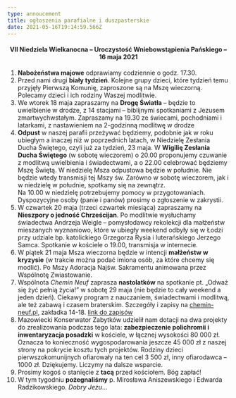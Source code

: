 ```yaml
---
type: annoucement
title: ogłoszenia parafialne i duszpasterskie
date: 2021-05-16T19:14:59.566Z
---
```

<!--StartFragment-->

<h4 style="text-align:center;">VII Niedziela Wielkanocna – Uroczystość Wniebowstąpienia Pańskiego – 16 maja 2021</h4>

1. **Nabożeństwa majowe** odprawiamy codziennie o godz. 17.30.
2. Przed nami drugi **biały tydzień**. Kolejne grupy dzieci, które tydzień temu przyjęły Pierwszą Komunię, zaproszone są na Mszę wieczorną. Polecamy dzieci i ich rodziny Waszej modlitwie.
3. We wtorek 18 maja zapraszamy na **Drogę Światła** – będzie to uwielbienie w drodze, z 14 stacjami – biblijnymi spotkaniami z Jezusem zmartwychwstałym. Zapraszamy na 19.30 ze świecami, pochodniami i latarkami, z nastawieniem na 2-godzinną modlitwę w drodze
4. **Odpust** w naszej parafii przeżywać będziemy, podobnie jak w roku ubiegłym a inaczej niż w poprzednich latach, w Niedzielę Zesłania Ducha Świętego, czyli już za tydzień, 23 maja. W **Wigilię Zesłania Ducha Świętego** (w sobotę wieczorem) o 20.00 proponujemy czuwanie z modlitwą uwielbienia i świadectwami, a o 22.00 celebrować będziemy Mszę Świętą. W niedzielę Msza odpustowa będzie w południe. Nie będzie wtedy transmisji tej Mszy św. Zarówno w sobotę wieczorem, jak i w niedzielę w południe, spotkamy się na zewnątrz.\
   Na 10.00 w niedzielę potrzebujemy pomocy w przygotowaniach. Dyspozycyjne osoby (panie i panów) prosimy o zgłoszenie w zakrystii.
5. W czwartek 20 maja (trzeci czwartek miesiąca) zapraszamy na **Nieszpory o jedność Chrześcijan**. Po modlitwie wysłuchamy świadectwa Andrzeja Weigle – pomysłodawcy rekolekcji dla małżeństw mieszanych wyznaniowo, które w ubiegły weekend odbyły się w Łodzi przy udziale bp. katolickiego Grzegorza Rysia i luterańskiego Jerzego Samca. Spotkanie w kościele o 19.00, transmisja w internecie.
6. W piątek 21 maja Msza wieczorna będzie w intencji **małżeństw w kryzysie** (w trakcie można podać imiona osób, za które chcemy się modlić). Po Mszy Adoracja Najśw. Sakramentu animowana przez Wspólnotę Zwiastowanie.
7. Wspólnota *Chemin Neuf* zaprasza **nastolatków** na spotkanie pt. „Odważ się żyć pełnią życia!” w sobotę 29 maja (nie będzie to cały weekend a jeden dzień). Ciekawy program z nauczaniem, świadectwami i modlitwą, ale też zabawą i czasem braterskim. Szczegóły i zapisy na [chemin-neuf.pl](http://www.chemin-neuf.pl), zakładka 14-18. [link do zapisów](https://www.chemin-neuf.pl/pl/homepage/nasze-propozycje/14-18-lat/5787f11f245640c9018b7000/odwa%C5%BC-si%C4%99-%C5%BCy%C4%87-pe%C5%82ni%C4%85-%C5%BCycia-)
8. Mazowiecki Konserwator Zabytków udzielił nam dotacji na dwa projekty do zrealizowania podczas tego lata: **zabezpieczenie polichromii i inwentaryzacja posadzki** w kościele, w łącznej wysokości 80 000 zł. Oznacza to konieczność wygospodarowania jeszcze 45 000 zł z naszej strony na pokrycie kosztu tych projektów. Rodziny dzieci pierwszokomunijnych ofiarowały na ten cel 3 500 zł, inny ofiarodawca – 1000 zł. Dziękujemy. Liczymy na dalsze wsparcie.
9. Prosimy kogoś o stanięcie z **tacą** przed kościołem. Bóg zapłać!
10. W tym tygodniu **pożegnaliśmy** p. Mirosława Aniszewskiego i Edwarda Radzikowskiego. *Dobry Jezu*…

<!--EndFragment-->